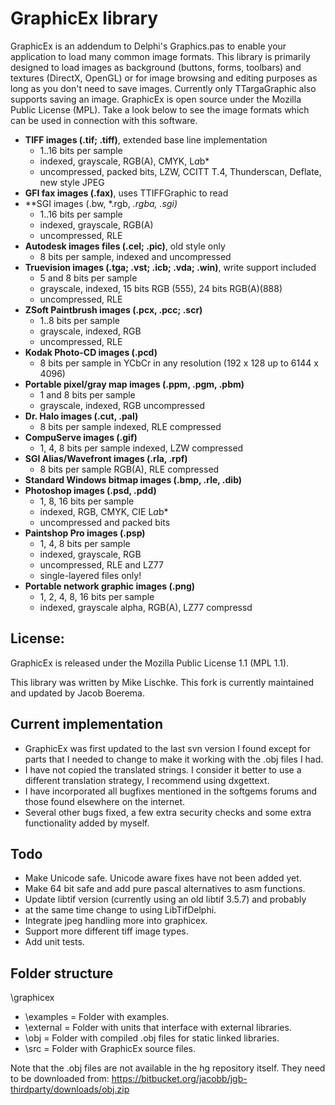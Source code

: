 GraphicEx library
=================

GraphicEx is an addendum to Delphi's Graphics.pas to enable your
application to load many common image formats. This library is
primarily designed to load images as background (buttons, forms,
toolbars) and textures (DirectX, OpenGL) or for image browsing
and editing purposes as long as you don't need to save images.
Currently only TTargaGraphic also supports saving an image.
GraphicEx is open source under the Mozilla Public License (MPL).
Take a look below to see the image formats which can be used in
connection with this software.
 

* **TIFF images (.tif; .tiff)**, extended base line implementation
    + 1..16 bits per sample
    + indexed, grayscale, RGB(A), CMYK, L*a*b*
    + uncompressed, packed bits, LZW, CCITT T.4, Thunderscan, Deflate, new style JPEG
* **GFI fax images (.fax)**, uses TTIFFGraphic to read
* **SGI images (.bw, *.rgb, *.rgba, *.sgi)**
    + 1..16 bits per sample
    + indexed, grayscale, RGB(A)
    + uncompressed, RLE
* **Autodesk images files (.cel; .pic)**, old style only
    + 8 bits per sample, indexed and uncompressed
* **Truevision images (.tga; .vst; .icb; .vda; .win)**, write support included
    + 5 and 8 bits per sample
    + grayscale, indexed, 15 bits RGB (555), 24 bits RGB(A)(888)
    + uncompressed, RLE
* **ZSoft Paintbrush images (.pcx, .pcc; .scr)**
    + 1..8 bits per sample
    + grayscale, indexed, RGB
    + uncompressed, RLE
* **Kodak Photo-CD images (.pcd)**
    + 8 bits per sample in YCbCr in any resolution (192 x 128 up to 6144 x 4096)
* **Portable pixel/gray map images (.ppm, .pgm, .pbm)**
    + 1 and 8 bits per sample
    + grayscale, indexed, RGB uncompressed
* **Dr. Halo images (.cut, .pal)**
    + 8 bits per sample indexed, RLE compressed
* **CompuServe images (.gif)**
    + 1, 4, 8 bits per sample indexed, LZW compressed
* **SGI Alias/Wavefront images (.rla, .rpf)**
    + 8 bits per sample RGB(A), RLE compressed
* **Standard Windows bitmap images (.bmp, .rle, .dib)**
* **Photoshop images (.psd, .pdd)**
    + 1, 8, 16 bits per sample
    + indexed, RGB, CMYK, CIE L*a*b*
    + uncompressed and packed bits
* **Paintshop Pro images (.psp)**
    + 1, 4, 8 bits per sample
    + indexed, grayscale, RGB
    + uncompressed, RLE and LZ77
    + single-layered files only!
* **Portable network graphic images (.png)**
    + 1, 2, 4, 8, 16 bits per sample
    + indexed, grayscale alpha, RGB(A), LZ77 compressd

License:
--------
GraphicEx is released under the Mozilla Public License 1.1 (MPL 1.1).

This library was written by Mike Lischke.
This fork is currently maintained and updated by Jacob Boerema.

Current implementation
----------------------
* GraphicEx was first updated to the last svn version I found except for parts
that I needed to change to make it working with the .obj files I had.
* I have not copied the translated strings. I consider it better to use a
different translation strategy, I recommend using dxgettext.
* I have incorporated all bugfixes mentioned in the softgems forums and those
found elsewhere on the internet.
* Several other bugs fixed, a few extra security checks and some extra 
functionality added by myself.

Todo
----
* Make Unicode safe. Unicode aware fixes have not been added yet.
* Make 64 bit safe and add pure pascal alternatives to asm functions.
* Update libtif version (currently using an old libtif 3.5.7) and probably
* at the same time change to using LibTifDelphi.
* Integrate jpeg handling more into graphicex.
* Support more different tiff image types.
* Add unit tests.

Folder structure
----------------
\graphicex    
- \examples = Folder with examples.    
- \external = Folder with units that interface with external libraries.    
- \obj = Folder with compiled .obj files for static linked libraries.    
- \src = Folder with GraphicEx source files.

Note that the .obj files are not available in the hg repository itself.
They need to be downloaded from:
https://bitbucket.org/jacobb/jgb-thirdparty/downloads/obj.zip

